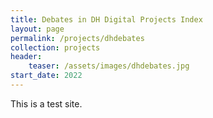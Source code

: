 ```yaml
---
title: Debates in DH Digital Projects Index
layout: page
permalink: /projects/dhdebates
collection: projects
header:
    teaser: /assets/images/dhdebates.jpg
start_date: 2022
---
```


This is a test site.